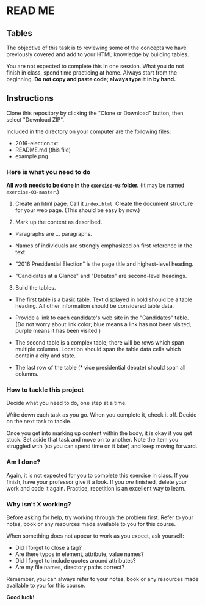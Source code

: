 # READ ME

## Tables

The objective of this task is to reviewing some of the concepts we have previously covered and add to your HTML knowledge by building tables.

You are not expected to complete this in one session. What you do not finish in class, spend time practicing at home. Always start from the beginning. **Do not copy and paste code; always type it in by hand.**

## Instructions

Clone this repository by clicking the "Clone or Download" button, then select "Download ZIP".

Included in the directory on your computer are the following files:

- 2016-election.txt
- README.md (this file)
- example.png

### Here is what you need to do

**All work needs to be done in the `exercise-03` folder.** (It may be named `exercise-03-master`.)

1. Create an html page. Call it `index.html`. Create the document structure for your web page. (This should be easy by now.)

2. Mark up the content as described.

  - Paragraphs are ... paragraphs.

  - Names of individuals are strongly emphasized on first reference in the text.

  - "2016 Presidential Election" is the page title and highest-level heading.

  - "Candidates at a Glance" and "Debates" are second-level headings.

3. Build the tables.

  - The first table is a basic table. Text displayed in bold should be a table heading. All other information should be considered table data.

  - Provide a link to each candidate's web site in the "Candidates" table. (Do not worry about link color; blue means a link has not been visited, purple means it has been visited.)

  - The second table is a complex table; there will be rows which span multiple columns. Location should span the table data cells which contain a city and state.

  - The last row of the table (* vice presidential debate) should span all columns.


### How to tackle this project

Decide what you need to do, one step at a time.

Write down each task as you go. When you complete it, check it off. Decide on the next task to tackle.

Once you get into marking up content within the body, it is okay if you get stuck. Set aside that task and move on to another. Note the item you struggled with (so you can spend time on it later) and keep moving forward.

### Am I done?

Again, it is not expected for you to complete this exercise in class.  If you finish, have your professor give it a look.  If you *are* finished, delete your work and code it again. Practice, repetition is an excellent way to learn.

### Why isn't X working?

Before asking for help, try working through the problem first. Refer to your notes, book or any resources made available to you for this course.

When something does not appear to work as you expect, ask yourself:

  - Did I forget to close a tag?
  - Are there typos in element, attribute, value names?
  - Did I forget to include quotes around attributes?
  - Are my file names, directory paths correct?

Remember, you can always refer to your notes, book or any resources made available to you for this course.

**Good luck!**
